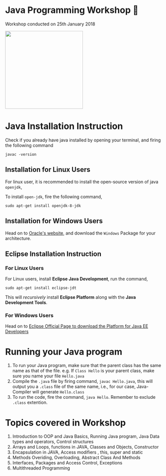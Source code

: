 # Java Programming Workshop  :blue_book:

Workshop conducted on 25th January 2018

<img src="https://images.sftcdn.net/images/t_optimized,f_auto/p/2f4c04f4-96d0-11e6-9830-00163ed833e7/3163796423/java-runtime-environment-logo.png" width="250" height="250" align="center" />

# Java Installation Instruction

Check if you already have java installed by opening your terminal, and firing the following command

`javac -version`

## Installation for Linux Users


For linux user, it is recommended to install the open-source version of java `openjdk`, 

To install `open-jdk`, fire the following command,

`sudo apt-get install openjdk-8-jdk`

## Installation for Windows Users

Head on to [Oracle's website](http://www.oracle.com/technetwork/java/javase/downloads/jdk9-downloads-3848520.html), and download the `Windows` Package for your architecture.

## Eclipse Installation Instruction

### For Linux Users

For Linux users, install **Eclipse Java Development**, run the command,

`sudo apt-get install eclipse-jdt`

This will *recursively* install **Eclipse Platform** along with the **Java Development Tools**.


### For Windows Users

Head on to [Eclipse Official Page to download the Platform for Java EE Developers](https://www.eclipse.org/downloads/packages/eclipse-ide-java-ee-developers/neon3)

# Running your Java program

1. To run your Java program, make sure that the parent class has the same name as that of the file. e.g. If `Class Hello` is your parent class, make sure you name your file `Hello.java`
2. Compile the `.java` file by firing command, `javac Hello.java`, this will output you a   `.class` file of the same name, i.e., for our case, Java-Compiler will generate `Hello.class`
3. To run the code, fire the command, `java Hello`. Remember to exclude `.class` extention.


# Topics covered in Workshop

1. Introduction to OOP and Java Basics, Running Java program, Java Data types and operators, Control structures
2. Arrays and Loops, functions in JAVA, Classes and Objects, Constructor
3. Encapsulation in JAVA, Access modifiers , this, super and static 
4. Methods Overiding, Overloading, Abstract Class And Methods
5. Interfaces, Packages and Access Control, Exceptions
6. Multithreaded Programming